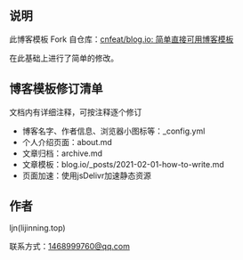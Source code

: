 ## 说明

此博客模板 Fork 自仓库：[cnfeat/blog.io: 简单直接可用博客模板](https://github.com/cnfeat/blog.io)

在此基础上进行了简单的修改。


## 博客模板修订清单

文档内有详细注释，可按注释逐个修订

* 博客名字、作者信息、浏览器小图标等：_config.yml 
* 个人介绍页面：about.md
* 文章归档：archive.md
* 文章模板：blog.io/_posts/2021-02-01-how-to-write.md 
* 页面加速：使用jsDelivr加速静态资源


## 作者

ljn(lijinning.top)

联系方式：1468999760@qq.com


